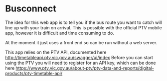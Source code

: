 # Busconnect
The idea for this web app is to tell you if the bus route you want to catch will line up with your train on arrival. This is possible with the official PTV mobile app, however it is difficult and time consuming to do.

At the moment it just uses a front end so can be run without a web server.

This app relies on the PTV API, documented here http://timetableapi.ptv.vic.gov.au/swagger/ui/index
Before you can start using the PTV you will need to register for an API key, which can be done here https://www.ptv.vic.gov.au/about-ptv/ptv-data-and-reports/digital-products/ptv-timetable-api/



